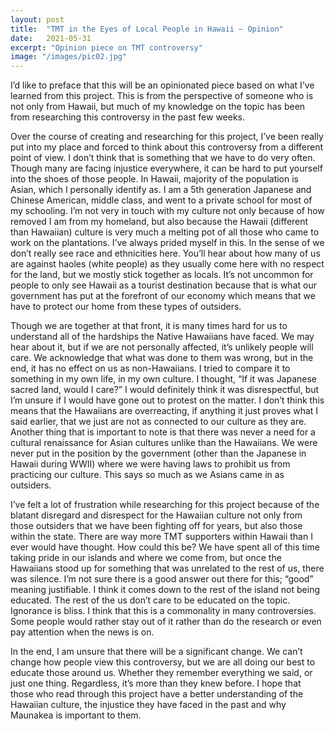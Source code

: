 ```yaml
---
layout: post
title:  "TMT in the Eyes of Local People in Hawaii – Opinion"
date:   2021-05-31 
excerpt: "Opinion piece on TMT controversy"
image: "/images/pic02.jpg"
---
```


I’d like to preface that this will be an opinionated piece based on what I’ve learned from this project. This is from the perspective of someone who is not only from Hawaii, but much of my knowledge on the topic has been from researching this controversy in the past few weeks. 

Over the course of creating and researching for this project, I’ve been really put into my place and forced to think about this controversy from a different point of view. I don’t think that is something that we have to do very often. Though many are facing injustice everywhere, it can be hard to put yourself into the shoes of those people. In Hawaii, majority of the population is Asian, which I personally identify as. I am a 5th generation Japanese and Chinese American, middle class, and went to a private school for most of my schooling. I’m not very in touch with my culture not only because of how removed I am from my homeland, but also because the Hawaii (different than Hawaiian) culture is very much a melting pot of all those who came to work on the plantations. I’ve always prided myself in this. In the sense of we don’t really see race and ethnicities here. You’ll hear about how many of us are against haoles (white people) as they usually come here with no respect for the land, but we mostly stick together as locals. It’s not uncommon for people to only see Hawaii as a tourist destination because that is what our government has put at the forefront of our economy which means that we have to protect our home from these types of outsiders.

Though we are together at that front, it is many times hard for us to understand all of the hardships the Native Hawaiians have faced. We may hear about it, but if we are not personally affected, it’s unlikely people will care. We acknowledge that what was done to them was wrong, but in the end, it has no effect on us as non-Hawaiians. I tried to compare it to something in my own life, in my own culture. I thought, “If it was Japanese sacred land, would I care?” I would definitely think it was disrespectful, but I’m unsure if I would have gone out to protest on the matter. I don’t think this means that the Hawaiians are overreacting, if anything it just proves what I said earlier, that we just are not as connected to our culture as they are. Another thing that is important to note is that there was never a need for a cultural renaissance for Asian cultures unlike than the Hawaiians. We were never put in the position by the government (other than the Japanese in Hawaii during WWII) where we were having laws to prohibit us from practicing our culture. This says so much as we Asians came in as outsiders. 

I’ve felt a lot of frustration while researching for this project because of the blatant disregard and disrespect for the Hawaiian culture not only from those outsiders that we have been fighting off for years, but also those within the state. There are way more TMT supporters within Hawaii than I ever would have thought. How could this be? We have spent all of this time taking pride in our islands and where we come from, but once the Hawaiians stood up for something that was unrelated to the rest of us, there was silence. I’m not sure there is a good answer out there for this; “good” meaning justifiable. I think it comes down to the rest of the island not being educated. The rest of the us don’t care to be educated on the topic. Ignorance is bliss. I think that this is a commonality in many controversies. Some people would rather stay out of it rather than do the research or even pay attention when the news is on. 

In the end, I am unsure that there will be a significant change. We can’t change how people view this controversy, but we are all doing our best to educate those around us. Whether they remember everything we said, or just one thing. Regardless, it’s more than they knew before. I hope that those who read through this project have a better understanding of the Hawaiian culture, the injustice they have faced in the past and why Maunakea is important to them. 

